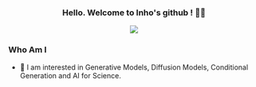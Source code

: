<h3 align="center">
  Hello. Welcome to Inho's github ! 👋🏻
</h3>

<p align="center">
  <img src="https://readme-typing-svg.herokuapp.com?font=Fira+Code&pause=1000&center=true&width=435&lines=Passionate+and+Steady+Learner">
</p>

### Who Am I

- 🌱 I am interested in Generative Models, Diffusion Models, Conditional Generation and AI for Science.

<br/>
